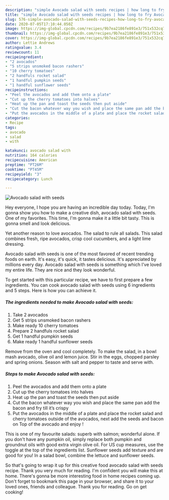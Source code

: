 ```yaml
---
description: "simple Avocado salad with seeds recipes | how long to fry Avocado salad with seeds"
title: "simple Avocado salad with seeds recipes | how long to fry Avocado salad with seeds"
slug: 576-simple-avocado-salad-with-seeds-recipes-how-long-to-fry-avocado-salad-with-seeds
date: 2020-07-05T17:10:44.050Z
image: https://img-global.cpcdn.com/recipes/9b7ea2186fe891e3/751x532cq70/avocado-salad-with-seeds-recipe-main-photo.jpg
thumbnail: https://img-global.cpcdn.com/recipes/9b7ea2186fe891e3/751x532cq70/avocado-salad-with-seeds-recipe-main-photo.jpg
cover: https://img-global.cpcdn.com/recipes/9b7ea2186fe891e3/751x532cq70/avocado-salad-with-seeds-recipe-main-photo.jpg
author: Lettie Andrews
ratingvalue: 3.4
reviewcount: 11
recipeingredient:
- "2 avocados"
- "5 strips unsmoked bacon rashers"
- "10 cherry tomatoes"
- "2 handfuls rocket salad"
- "1 handful pumpkin seeds"
- "1 handful sunflower seeds"
recipeinstructions:
- "Peel the avocados and add them onto a plate"
- "Cut up the cherry tomatoes into halves"
- "Heat up the pan and toast the seeds then put aside"
- "Cut the bacon whatever way you wish and place the same pan add the bacon and fry till it’s crispy"
- "Put the avocados in the middle of a plate and place the rocket salad and cherry tomatoes outside of the avocados, next add the seeds and bacon on Top of the avocado and enjoy !"
categories:
- Recipe
tags:
- avocado
- salad
- with

katakunci: avocado salad with 
nutrition: 164 calories
recipecuisine: American
preptime: "PT26M"
cooktime: "PT45M"
recipeyield: "3"
recipecategory: Lunch

---
```



![Avocado salad with seeds](https://img-global.cpcdn.com/recipes/9b7ea2186fe891e3/751x532cq70/avocado-salad-with-seeds-recipe-main-photo.jpg)

Hey everyone, I hope you are having an incredible day today. Today, I'm gonna show you how to make a creative dish, avocado salad with seeds. One of my favorites. This time, I'm gonna make it a little bit tasty. This is gonna smell and look delicious.

Yet another reason to love avocados. The salad to rule all salads. This salad combines fresh, ripe avocados, crisp cool cucumbers, and a light lime dressing.

Avocado salad with seeds is one of the most favored of recent trending foods on earth. It's easy, it's quick, it tastes delicious. It's appreciated by millions every day. Avocado salad with seeds is something which I've loved my entire life. They are nice and they look wonderful.


To get started with this particular recipe, we have to first prepare a few ingredients. You can cook avocado salad with seeds using 6 ingredients and 5 steps. Here is how you can achieve it.

<!--inarticleads1-->

##### The ingredients needed to make Avocado salad with seeds:

1. Take 2 avocados
1. Get 5 strips unsmoked bacon rashers
1. Make ready 10 cherry tomatoes
1. Prepare 2 handfuls rocket salad
1. Get 1 handful pumpkin seeds
1. Make ready 1 handful sunflower seeds


Remove from the oven and cool completely. To make the salad, in a bowl mash avocado, olive oil and lemon juice. Stir in the eggs, chopped parsley and spring onions. Season with salt and pepper to taste and serve with. 

<!--inarticleads2-->

##### Steps to make Avocado salad with seeds:

1. Peel the avocados and add them onto a plate
1. Cut up the cherry tomatoes into halves
1. Heat up the pan and toast the seeds then put aside
1. Cut the bacon whatever way you wish and place the same pan add the bacon and fry till it’s crispy
1. Put the avocados in the middle of a plate and place the rocket salad and cherry tomatoes outside of the avocados, next add the seeds and bacon on Top of the avocado and enjoy !


This is one of my favourite salads: superb with salmon; wonderful alone. If you don&#39;t have any pumpkin oil, simply replace both pumpkin and groundnut oils with good extra virgin olive oil. For US cup measures, use the toggle at the top of the ingredients list. Sunflower seeds add texture and are good for you! In a salad bowl, combine the lettuce and sunflower seeds. 

So that's going to wrap it up for this creative food avocado salad with seeds recipe. Thank you very much for reading. I'm confident you will make this at home. There's gonna be more interesting food in home recipes coming up. Don't forget to bookmark this page in your browser, and share it to your loved ones, friends and colleague. Thank you for reading. Go on get cooking!
